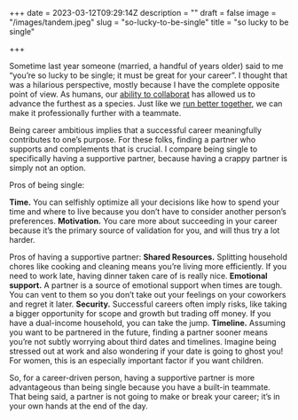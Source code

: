 +++
date = 2023-03-12T09:29:14Z
description = ""
draft = false
image = "/images/tandem.jpeg"
slug = "so-lucky-to-be-single"
title = "so lucky to be single"

+++

Sometime last year someone (married, a handful of years older) said to me “you’re so lucky to be single; it must be great for your career”. I thought that was a hilarious perspective, mostly because I have the complete opposite point of view. As humans, our [ability to collaborat](https://www.nature.com/articles/s41562-018-0389-1) has allowed us to advance the furthest as a species. Just like we [run better together](https://www.runnersworld.com/uk/news/a42165874/strava-data/), we can make it professionally further with a teammate.

Being career ambitious implies that a successful career meaningfully contributes to one’s purpose. For these folks, finding a partner who supports and complements that is crucial. I compare being single to specifically having a supportive partner, because having a crappy partner is simply not an option.

Pros of being single:

**Time.** You can selfishly optimize all your decisions like how to spend your time and where to live because you don’t have to consider another person’s preferences.
**Motivation.** You care more about succeeding in your career because it’s the primary source of validation for you, and will thus try a lot harder.

Pros of having a supportive partner:
**Shared Resources.** Splitting household chores like cooking and cleaning means you’re living more efficiently. If you need to work late, having dinner taken care of is really nice.
**Emotional support.** A partner is a source of emotional support when times are tough. You can vent to them so you don’t take out your feelings on your coworkers and regret it later.
**Security.** Successful careers often imply risks, like taking a bigger opportunity for scope and growth but trading off money. If you have a dual-income household, you can take the jump.
**Timeline.** Assuming you want to be partnered in the future, finding a partner sooner means you’re not subtly worrying about third dates and timelines. Imagine being stressed out at work and also wondering if your date is going to ghost you! For women, this is an especially important factor if you want children.

So, for a career-driven person, having a supportive partner is more advantageous than being single because you have a built-in teammate. That being said, a partner is not going to make or break your career; it’s in your own hands at the end of the day.
